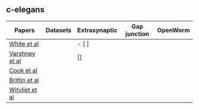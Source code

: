 ## c-elegans


| Papers                                                     | Datasets      | Extrasynaptic | Gap junction | OpenWorm |
| -------------                                              | -----         | ------------- | -----------  |  ------  |
| [White et al](datasets/connectomes/0.White_1984.md)        |               |     - [ ]      |              |          |
| [Varshney et al](datasets/connectomes/1.Varshney_2011.md)  |               |      []       |              |          |
| [Cook et al](datasets/connectomes/2.Cook_2019.md)          |               |               |              |          |
| [Brittin et al](datasets/connectomes/3.Brittin_2021.md)    |               |               |              |          |
| [Witvliet et al](datasets/connectomes/4.Witvliet_2021.md)  |               |               |              |          |

